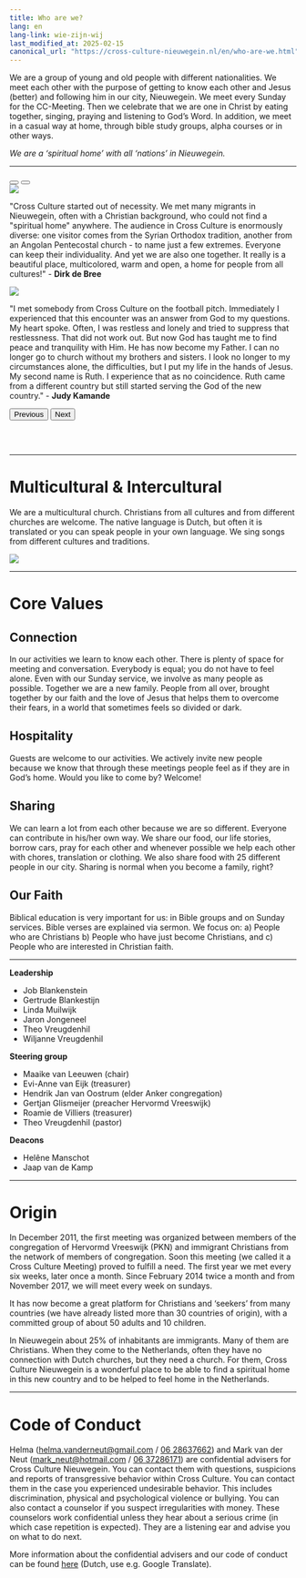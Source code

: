```yaml
---
title: Who are we?
lang: en
lang-link: wie-zijn-wij
last_modified_at: 2025-02-15
canonical_url: "https://cross-culture-nieuwegein.nl/en/who-are-we.html"
---
```

We are a group of young and old people with different nationalities. We meet each other with the purpose of getting to know each other and Jesus (better) and following him in our city, Nieuwegein. We meet every Sunday for the CC-Meeting. Then we celebrate that we are one in Christ by eating together, singing, praying and listening to God’s Word. In addition, we meet in a casual way at home, through bible study groups, alpha courses or in other ways.

*We are a ‘spiritual home’ with all ‘nations’ in Nieuwegein.*

<hr class="mb-2" />

<div id="carouselExampleIndicators" class="carousel slide" data-bs-ride="true">
  <div class="carousel-indicators">
    <button type="button" data-bs-target="#carouselExampleIndicators" data-bs-slide-to="0" class="active" aria-current="true" aria-label="Slide 1"></button>
    <button type="button" data-bs-target="#carouselExampleIndicators" data-bs-slide-to="1" aria-label="Slide 2"></button>
  </div>
  <div class="carousel-inner">
    <div class="carousel-item active">
        <div class="container">
            <div class="row">
                <div class="col-12 col-sm-3"><img src="../assets/img/dirk.jpg" class="rounded"/></div>
                <div class="col-12 col-sm-9"><p>"Cross Culture started out of necessity. We met many migrants in Nieuwegein, often with a Christian background, who could not find a "spiritual home" anywhere. The audience in Cross Culture is enormously diverse: one visitor comes from the Syrian Orthodox tradition, another from an Angolan Pentecostal church - to name just a few extremes. Everyone can keep their individuality. And yet we are also one together. It really is a beautiful place, multicolored, warm and open, a home for people from all cultures!" - <strong>Dirk de Bree</strong></p></div>
            </div>
        </div>
    </div>
    <div class="carousel-item">
        <div class="container">
            <div class="row">
                <div class="col-12 col-sm-3"><img src="../assets/img/judy.jpg" class="rounded"/></div>
                <div class="col-12 col-sm-9"><p>"I met somebody from Cross Culture on the football pitch. Immediately I experienced that this encounter was an answer from God to my questions. My heart spoke. Often, I was restless and lonely and tried to suppress that restlessness. That did not work out. But now God has taught me to find peace and tranquility with Him. He has now become my Father. I can no longer go to church without my brothers and sisters. I look no longer to my circumstances alone, the difficulties, but I put my life in the hands of Jesus. My second name is Ruth. I experience that as no coincidence. Ruth came from a different country but still started serving the God of the new country." - <strong>Judy Kamande</strong></p></div>
            </div>
        </div>
    </div>
  </div>
  <button class="carousel-control-prev" type="button" data-bs-target="#carouselExampleIndicators" data-bs-slide="prev">
    <span class="carousel-control-prev-icon" aria-hidden="true"></span>
    <span class="visually-hidden">Previous</span>
  </button>
  <button class="carousel-control-next" type="button" data-bs-target="#carouselExampleIndicators" data-bs-slide="next">
    <span class="carousel-control-next-icon" aria-hidden="true"></span>
    <span class="visually-hidden">Next</span>
  </button>
</div>

<hr style="margin-top: 60px;" />

# Multicultural & Intercultural
We are a multicultural church. Christians from all cultures and from different churches are welcome. The native language is Dutch, but often it is translated or you can speak people in your own language. We sing songs from different cultures and traditions.

![](../assets/img/wie-zijn-wij.jpg)

------------------------------------------------------------------------------------------------------------------------

# Core Values
## Connection
In our activities we learn to know each other. There is plenty of space for meeting and conversation. Everybody is equal; you do not have to feel alone. Even with our Sunday service, we involve as many people as possible. Together we are a new family. People from all over, brought together by our faith and the love of Jesus that helps them to overcome their fears, in a world that sometimes feels so divided or dark.

## Hospitality
Guests are welcome to our activities. We actively invite new people because we know that through these meetings people feel as if they are in God’s home. Would you like to come by? Welcome!

## Sharing
We can learn a lot from each other because we are so different. Everyone can contribute in his/her own way. We share our food, our life stories, borrow cars, pray for each other and whenever possible we help each other with chores, translation or clothing. We also share food with 25 different people in our city. Sharing is normal when you become a family, right?

## Our Faith
Biblical education is very important for us: in Bible groups and on Sunday services. Bible verses are explained via sermon. We focus on: a) People who are Christians b) People who have just become Christians, and c) People who are interested in Christian faith.

------------------------------------------------------------------------------------------------------------------------

<div class="container" id="team">
  <div class="row">
    <div class="col-12 col-md-4">
      <strong>Leadership</strong>
      <ul>
        <li>Job Blankenstein</li>
        <li>Gertrude Blankestijn</li>
        <li>Linda Muilwijk</li>
        <li>Jaron Jongeneel</li>
        <li>Theo Vreugdenhil</li>
        <li>Wiljanne Vreugdenhil</li>
      </ul>
    </div>
    <div class="col-12 col-md-4">
      <strong>Steering group</strong>
      <ul>
        <li>Maaike van Leeuwen (chair)</li>
        <li>Evi-Anne van Eijk (treasurer)</li>
        <li>Hendrik Jan van Oostrum (elder Anker congregation)</li>
        <li>Gertjan Glismeijer (preacher Hervormd Vreeswijk)</li>
        <li>Roamie de Villiers (treasurer)</li>
        <li>Theo Vreugdenhil (pastor)</li>
      </ul>
    </div>
    <div class="col-12 col-md-4">
      <strong>Deacons</strong>
      <ul>
        <li>Helêne Manschot</li>
        <li>Jaap van de Kamp</li>
      </ul>
    </div>
  </div>
</div>

------------------------------------------------------------------------------------------------------------------------

<h1 id="origin">Origin</h1>
In December 2011, the first meeting was organized between members of the congregation of Hervormd Vreeswijk (PKN) and immigrant Christians from the network of members of congregation. Soon this meeting (we called it a Cross Culture Meeting) proved to fulfill a need. The first year we met every six weeks, later once a month. Since February 2014 twice a month and from November 2017, we will meet every week on sundays.

It has now become a great platform for Christians and ‘seekers’ from many countries (we have already listed more than 30 countries of origin), with a committed group of about 50 adults and 10 children.

In Nieuwegein about 25% of inhabitants are immigrants. Many of them are Christians. When they come to the Netherlands, often they have no connection with Dutch churches, but they need a church. For them, Cross Culture Nieuwegein is a wonderful place to be able to find a spiritual home in this new country and to be helped to feel home in the Netherlands.

------------------------------------------------------------------------------------------------------------------------

<h1 id="counselors">Code of Conduct</h1>

Helma (<helma.vanderneut@gmail.com> / [06 28637662](tel:+31628637662)) and Mark van der Neut (<mark_neut@hotmail.com> / [06 37286171](tel+31637286171)) are confidential advisers for Cross Culture Nieuwegein. You can contact them with questions, suspicions and reports of transgressive behavior within Cross Culture. You can contact them in the case you experienced undesirable behavior. This includes discrimination, physical and psychological violence or bullying. You can also contact a counselor if you suspect irregularities with money. These counselors work confidential unless they hear about a serious crime (in which case repetition is expected). They are a listening ear and advise you on what to do next.

More information about the confidential advisers and our code of conduct can be found <a href="../assets/doc/veiligheid.pdf" download>here</a> (Dutch, use e.g. Google Translate).